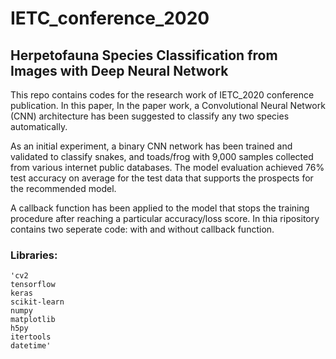 # IETC_conference_2020

## Herpetofauna Species Classification from Images with Deep Neural Network

This repo contains codes for the research work of IETC_2020 conference publication. In this paper, In the paper work, a Convolutional Neural Network (CNN) architecture has been suggested to classify any two species automatically. 

As an initial experiment, a binary CNN network has been trained and validated to classify snakes, and toads/frog with 9,000 samples collected from various internet public databases. The model evaluation achieved 76% test accuracy on average for the test data that supports the prospects for the recommended model. 

A callback function has been applied to the model that stops the training procedure after reaching a particular accuracy/loss score. In thia ripository contains two seperate code: with and without callback function. 

### Libraries:
	'cv2 
	tensorflow
	keras
	scikit-learn 
	numpy
	matplotlib 
	h5py
	itertools
	datetime'
